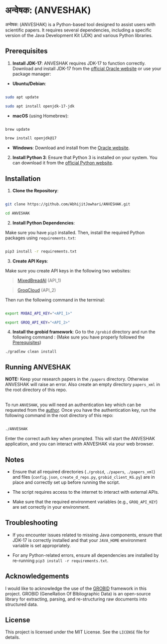 
   

   # अन्वेषक: (ANVESHAK)

   

   अन्वेषक: (ANVESHAK) is a Python-based tool designed to assist users with scientific papers. It requires several dependencies, including a specific version of the Java Development Kit (JDK) and various Python libraries.

   

   ## Prerequisites

   

   1.  **Install JDK-17**: ANVESHAK requires JDK-17 to function correctly. Download and install JDK-17 from the [official Oracle website](https://www.oracle.com/java/technologies/javase/jdk17-archive-downloads.html) or use your package manager:

   

   -  **Ubuntu/Debian**:

   ```sh

   sudo apt update

   sudo apt install openjdk-17-jdk

   ```

   

   -  **macOS** (using Homebrew):

   ```sh

   brew update

   brew install openjdk@17

   ```

   

   -  **Windows**: Download and install from the [Oracle website](https://www.oracle.com/java/technologies/javase/jdk17-archive-downloads.html).

   

   2.  **Install Python 3**: Ensure that Python 3 is installed on your system. You can download it from the [official Python website](https://www.python.org/downloads/).

   

   ## Installation

   

   1.  **Clone the Repository**:

   ```sh

   git clone https://github.com/AbhijitJowhari/ANVESHAK.git

   cd ANVESHAK

   ```

   2.  **Install Python Dependencies**:

   Make sure you have `pip3` installed. Then, install the required Python packages using `requirements.txt`:

   ```sh

   pip3 install -r requirements.txt

   ```

   3.  **Create API Keys**:

   Make sure you create API keys in the following two websites:

   > [MixedBreadAI](https://mixedbread.ai) (API_1) <br>

   > [GroqCloud](https://console.groq.com/keys) (API_2)

   Then run the following command in the terminal:

   ```sh

   export MXBAI_API_KEY="<API_1>"

   export GROQ_API_KEY="<API_2>"

   ```
   4.  **Install the grobid framework**:
   Go to the ```/grobid``` directory and run the following command : (Make sure you have properly followed the [Prerequisites](#prerequisites))

   ```
   ./gradlew clean install
   ```

   ## Running ANVESHAK

   **NOTE:** Keep your research papers in the ```/papers``` directory. Otherwise ANVESHAK will raise an error. Also create an empty directory ```papers_xml``` in the root directory of this repo. <br><br>

   To run `ANVESHAK`, you will need an authentication key which can be requested from the [author](mailto:abhijitsj22@iitk.ac.in). Once you have the authentication key, run the following command in the root directory of this repo:

   ```sh

   ./ANVESHAK

   ```

   Enter the correct auth key when prompted. This will start the ANVESHAK application, and you can interact with ANVESHAK via your web browser.

   

   ## Notes

   

   - Ensure that all required directories (`./grobid`, `./papers`, `./papers_xml`) and files (`config.json`, `create_d_reps.py`, `grobid_client_KG.py`) are in place and correctly set up before running the script.

   - The script requires access to the internet to interact with external APIs.

   - Make sure that the required environment variables (e.g., `GROQ_API_KEY`) are set correctly in your environment.

   

   ## Troubleshooting

   

   - If you encounter issues related to missing Java components, ensure that JDK-17 is correctly installed and that your `JAVA_HOME` environment variable is set appropriately.

   - For any Python-related errors, ensure all dependencies are installed by re-running `pip3 install -r requirements.txt`.

   

   ## Acknowledgements

   
   I would like to acknowledge the use of the [GROBID](https://github.com/kermitt2/grobid) framework in this project. GROBID (GeneRation Of BIbliographic Data) is an open-source library for extracting, parsing, and re-structuring raw documents into structured data.
   

   ## License

   

   This project is licensed under the MIT License. See the `LICENSE` file for details.